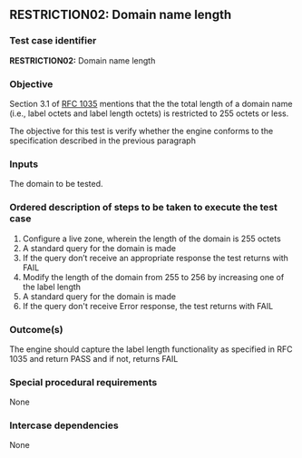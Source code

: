 ## RESTRICTION02: Domain name length

### Test case identifier

**RESTRICTION02:** Domain name length

### Objective
Section 3.1 of [RFC 1035](https://tools.ietf.org/html/rfc1035) mentions that the
the total length of a domain name (i.e., label octets and label length octets) 
is restricted to 255 octets or less.

The objective for this test is verify whether the engine conforms to the
specification described in the previous paragraph

### Inputs

The domain to be tested.

### Ordered description of steps to be taken to execute the test case

1. Configure a live zone, wherein the length of the domain is 255 octets
2. A standard query for the domain is made
3. If the query don’t receive an appropriate response the test returns with
FAIL
4. Modify the length of the domain from 255 to 256 by increasing one of the
label length
5. A standard query for the domain is made
6. If the query don't receive Error response, the test returns with FAIL 

### Outcome(s)

The engine should capture the label length functionality as specified in
RFC 1035 and return PASS and if not, returns FAIL

### Special procedural requirements	

None

### Intercase dependencies

None
